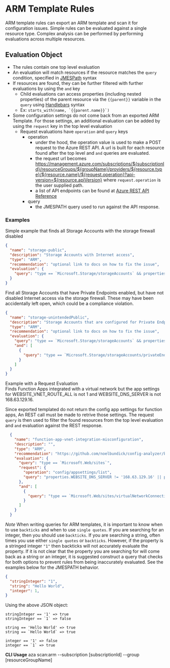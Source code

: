 # ARM Template Rules

ARM template rules can export an ARM template and scan it for configuration issues. Simple rules can be evaluated against a single resource type. Complex analysis can be performed by performing evaluations across multiple resources.

## Evaluation Object

- The rules contain one top level evaluation
- An evaluation will match resources if the resource matches the `query` condition, specified in [JMESPath](https://jmespath.org/) syntax
- If resources are found, they can be further filtered with further evaluations by using the `and` key
  - Child evaluations can access properties (including nested properties) of the parent resource via the `{{parent}}` variable in the `query` using [Handlebars](https://handlebarsjs.com/) syntax
  - Ex: `` starts_with(name, `{{parent.name}}`) ``
- Some configuration settings do not come back from an exported ARM Template. For those settings, an additional evaluation can be added by using the `request` key in the top level evaluation
  - Request evaluations have `operation` and `query` keys
    - operation
      - under the hood, the operation value is used to make a POST request to the Azure REST API. A url is built for each resource found after the top level and `and` queries are evaluated. 
      - the request url becomes https://management.azure.com/subscriptions/${subscriptionId}/resourceGroups/${groupName}/providers/${resource.type}/${resource.name}/${request.operation}?api-version=${resource.apiVersion} where `request.operation` is the user supplied path.
      - a list of API endpoints can be found at [Azure REST API Reference](https://docs.microsoft.com/en-us/rest/api/azure/)
    - query 
      - the JMESPATH query used to run against the API response.  

### Examples

Simple example that finds all Storage Accounts with the storage firewall disabled

```json
{
  "name": "storage-public",
  "description": "Storage Accounts with Internet access",
  "type": "ARM",
  "recommendation": "optional link to docs on how to fix the issue",
  "evaluation": {
    "query": "type == `Microsoft.Storage/storageAccounts` && properties.networkAcls.defaultAction == `Allow`"
  }
}
```

Find all Storage Accounts that have Private Endpoints enabled, but have not disabled Internet access via the storage firewall. These may have been accidentally left open, which could be a compliance violation.

```json
{
  "name": "storage-unintendedPublic",
  "description": "Storage Accounts that are configured for Private Endpoint but still allow Internet traffic",
  "type": "ARM",
  "recommendation": "optional link to docs on how to fix the issue",
  "evaluation": {
    "query": "type == `Microsoft.Storage/storageAccounts` && properties.networkAcls.defaultAction == `Allow`",
    "and": [
      {
        "query": "type == `Microsoft.Storage/storageAccounts/privateEndpointConnections` && starts_with(name, `{{parent.name}}/`)"
      }
    ]
  }
}
```
Example with a Request Evaluation  
Finds Function Apps integrated with a virtual network but the app settings for WEBSITE_VNET_ROUTE_ALL is not 1 and WEBSITE_DNS_SERVER is not 168.63.129.16. 


Since exported templated do not return the config app settings for function apps, An REST call must be made to retrive those settings. The request `query` is then used to filter the found resources from the top level evaluation and `and` evaluation against the REST response.  
```json
  {
    "name": "function-app-vnet-integration-misconfiguration",
    "description": "",
    "type": "ARM",
    "recommendation": "https://github.com/noelbundick/config-analyzer/blob/main/docs/built-in-rules.md#function-app-vnet-integration-misconfiguration",
    "evaluation": {
      "query": "type == `Microsoft.Web/sites`",
      "request": {
        "operation": "config/appsettings/list",
        "query": "properties.WEBSITE_DNS_SERVER != '168.63.129.16' || properties.WEBSITE_VNET_ROUTE_ALL != '1'"
      },
      "and": [
        {
          "query": "type == `Microsoft.Web/sites/virtualNetworkConnections` && starts_with(name, `{{parent.name}}/`)"
        }
      ]
    }
  }
```

*Note*
When writing queries for ARM templates, it is important to know when to use `backticks` and when to use `single quotes`. If you are searching for an integer, then you should use `backticks`. If you are searching a string, often times you use either `single quotes` or `backticks`. However, if the property is a stringed integer `"1"` then backticks will not accurately evaluate the property. If it is not clear that the property you are searching for will come back as a string or an integer, it is suggested construct a query that checks for both options to prevent rules from being inaccurately evaluated. See the examples below for the JMESPATH behavior.

``` json 
{
  "stringInteger": "1",
  "string": "Hello World",
  "integer": 1,
}
```

Using the above JSON object:
```
stringInteger == '1' => true  
stringInteger == `1` => false

string == 'Hello World' => true  
string == `Hello World` => true

integer == '1' => false  
integer == `1` => true

```

**CLI Usage**
aza scan:arm --subscription [subscriptionId] --group [resourceGroupName]